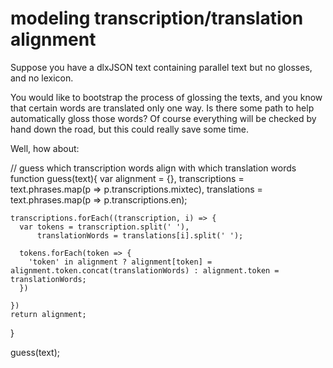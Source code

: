 modeling transcription/translation alignment
============================================

Suppose you have a dlxJSON text containing parallel text  but no glosses, and
no lexicon.

You would like to bootstrap the process of glossing the texts, and you know that
certain words are translated only one way. Is there some path to help automatically
gloss those words? Of course everything will be checked by hand down the road, but 
this could really save some time.

Well, how about:

  // guess which transcription words align with which translation words
  function guess(text){
    var 
      alignment = {},
      transcriptions = text.phrases.map(p => p.transcriptions.mixtec),
      translations = text.phrases.map(p => p.transcriptions.en);
    
    transcriptions.forEach((transcription, i) => {
      var tokens = transcription.split(' '),
          translationWords = translations[i].split(' ');
      
      tokens.forEach(token => {
        'token' in alignment ? alignment[token] = alignment.token.concat(translationWords) : alignment.token = translationWords;
      })  
    
    })
    return alignment;
  }
                         
  
  guess(text);


